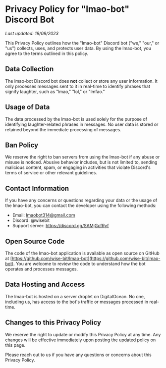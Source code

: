 # Privacy Policy for "lmao-bot" Discord Bot

_Last updated: 19/08/2023_

This Privacy Policy outlines how the "lmao-bot" Discord bot ("we," "our," or "us") collects, uses, and protects user data. By using the lmao-bot, you agree to the terms outlined in this policy.

## Data Collection

The lmao-bot Discord bot does **not** collect or store any user information. It only processes messages sent to it in real-time to identify phrases that signify laughter, such as "lmao," "lol," or "lmfao."

## Usage of Data

The data processed by the lmao-bot is used solely for the purpose of identifying laughter-related phrases in messages. No user data is stored or retained beyond the immediate processing of messages.

## Ban Policy

We reserve the right to ban servers from using the lmao-bot if any abuse or misuse is noticed. Abusive behavior includes, but is not limited to, sending malicious content, spam, or engaging in activities that violate Discord's terms of service or other relevant guidelines.

## Contact Information

If you have any concerns or questions regarding your data or the usage of the lmao-bot, you can contact the developer using the following methods:

- Email: lmaobot314@gmail.com
- Discord: @wisebit
- Support server: https://discord.gg/SAMjGcfRyf

## Open Source Code

The code of the lmao-bot application is available as open source on GitHub at [https://github.com/wise-bit/lmao-bot](https://github.com/wise-bit/lmao-bot). You are welcome to review the code to understand how the bot operates and processes messages.

## Data Hosting and Access

The lmao-bot is hosted on a server droplet on DigitalOcean. No one, including us, has access to the bot's traffic or messages processed in real-time.

## Changes to this Privacy Policy

We reserve the right to update or modify this Privacy Policy at any time. Any changes will be effective immediately upon posting the updated policy on this page.

Please reach out to us if you have any questions or concerns about this Privacy Policy.
